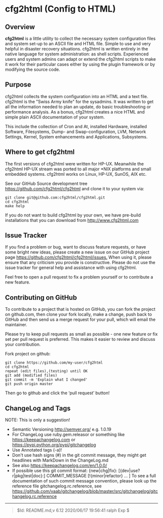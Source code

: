 # cfg2html (Config to HTML)

## Overview

**cfg2html** is a little utility to collect the necessary system configuration files and system set-up to an ASCII file and HTML file. Simple to use and very helpful in disaster recovery situations. cfg2html is written entirely in the native language for system administration: as shell scripts. Experienced users and system admins can adapt or extend the cfg2html scripts to make it work for their particular cases either by using the plugin framework or by modifying the source code.

## Purpose

cfg2html collects the system configuration into an HTML and a text file. cfg2html is the "Swiss Army knife" for the sysadmins. It was written to get all the information needed to plan an update, do basic troubleshooting or performance analysis. As a bonus, cfg2html creates a nice HTML and simple plain ASCII documentation of your system.

This include the collection of Cron and At, installed Hardware, installed Software, Filesystems, Dump- and Swap-configuration, LVM, Network Settings, Kernel, System enhancements and Applications, Subsystems.

## Where to get cfg2html

The first versions of cfg2html were written for HP-UX. Meanwhile the cfg2html HP-UX stream was ported to all major *NIX platforms and small embedded systems. cfg2html works on Linux, HP-UX, SunOS, AIX etc.

See our GitHub Source development tree <https://github.com/cfg2html/cfg2html> and clone it to your system via:

    git clone git@github.com:cfg2html/cfg2html.git
    cd cfg2html
    make help

If you do not want to build cfg2html by your own, we have pre-build installations that you can download from <http://www.cfg2html.com>

## Issue Tracker

If you find a problem or bug, want to discuss feature requests, or have some bright new ideas, please create a new issue on our GitHub project page <https://github.com/cfg2html/cfg2html/issues.>
When using it, please ensure that any criticism you provide is constructive. Please do not use the issue tracker for general help and assistance with using cfg2html.

Feel free to open a pull request to fix a problem yourself or to contribute a new feature. 

## Contributing on GitHub

To contribute to a project that is hosted on GitHub, you can fork the project on github.com, then clone your fork locally, make a change, push back to GitHub and then send us a merge request for your pull, which will email the maintainer.

Please try to keep pull requests as small as possible - one new feature or fix set per pull request is preferred. This makes it easier to review and discuss your contribution.

Fork project on github:

    git clone https://github.com/my-user/cfg2html
    cd cfg2html
    repeat (edit files),(testing) until OK
    git add (modified files)
    git commit -m 'Explain what I changed'
    git push origin master

Then go to github and click the ‘pull request’ button!

## ChangeLog and Tags

NOTE: This is only a suggestion!

- Semantic Versioning <http://semver.org/> e.g. 1.0.19
- For ChangeLog use ruby.gem.releasor or something like <https://keepachangelog.com> or <https://pypi.python.org/pypi/gitchangelog>
- Use Annotated tags (-a)!
- Don't use hash signs (#) in the git commit message, they might get headlines with MarkDown in the ChangeLog.md
- See also <https://keepachangelog.com/en/1.0.0/>
- If possible use this git commit format:
    {new|chg|fix}: [{dev|use?r|pkg|test|doc}:] COMMIT_MESSAGE [!{minor|refactor} ... ]
    To see a full documentation of such commit message convention, please look up the reference file gitchangelog.rc.reference, see <https://github.com/vaab/gitchangelog/blob/master/src/gitchangelog/gitchangelog.rc.reference>

----
> $Id: README.md,v 6.12 2020/06/17 19:56:41 ralph Exp $

<!-- Atom:set encoding=utf8 lineEnding=unix grammar=md tabLength=4 useSoftTabs: -->
<!-- vim:set fileencoding=utf8 fileformat=unix filetype=md tabstop=4 expandtab: -->
